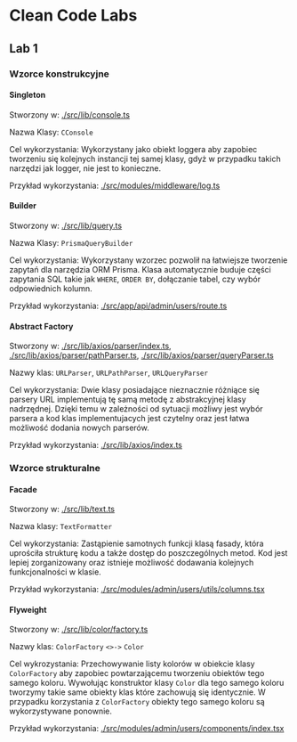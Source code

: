 # Clean Code Labs

## Lab 1

### Wzorce konstrukcyjne

#### Singleton

Stworzony w: [./src/lib/console.ts](./src/lib/console.ts)

Nazwa Klasy: `CConsole`

Cel wykorzystania: Wykorzystany jako obiekt loggera aby zapobiec tworzeniu się kolejnych instancji tej samej klasy, gdyż w przypadku takich narzędzi jak logger, nie jest to konieczne.

Przykład wykorzystania: [./src/modules/middleware/log.ts](./src/modules/middleware/log.ts)

#### Builder

Stworzony w: [./src/lib/query.ts](./src/lib/query.ts)

Nazwa Klasy: `PrismaQueryBuilder`

Cel wykorzystania: Wykorzystany wzorzec pozwolił na łatwiejsze tworzenie zapytań dla narzędzia ORM Prisma. Klasa automatycznie buduje części zapytania SQL takie jak `WHERE`, `ORDER BY`, dołączanie tabel, czy wybór odpowiednich kolumn.

Przykład wykorzystania: [./src/app/api/admin/users/route.ts](./src/app/api/admin/users/route.ts)

#### Abstract Factory

Stworzony w: [./src/lib/axios/parser/index.ts](./src/lib/axios/parser/index.ts), [./src/lib/axios/parser/pathParser.ts](./src/lib/axios/parser/pathParser.ts), [./src/lib/axios/parser/queryParser.ts](./src/lib/axios/parser/queryParser.ts)

Nazwy klas: `URLParser`, `URLPathParser`, `URLQueryParser`

Cel wykorzystania: Dwie klasy posiadające nieznacznie różniące się parsery URL implementują tę samą metodę z abstrakcyjnej klasy nadrzędnej. Dzięki temu w zależności od sytuacji możliwy jest wybór parsera a kod klas implementujacych jest czytelny oraz jest łatwa możliwość dodania nowych parserów.

Przykład wykorzystania: [./src/lib/axios/index.ts](./src/lib/axios/index.ts)

### Wzorce strukturalne

#### Facade

Stworzony w: [./src/lib/text.ts](./src/lib/text.ts)

Nazwa klasy: `TextFormatter`

Cel wykorzystania: Zastąpienie samotnych funkcji klasą fasady, która uprościła strukturę kodu a także dostęp do poszczególnych metod. Kod jest lepiej zorganizowany oraz istnieje możliwość dodawania kolejnych funkcjonalności w klasie.

Przykład wykorzystania: [./src/modules/admin/users/utils/columns.tsx](./src/modules/admin/users/utils/columns.tsx)

#### Flyweight

Stworzony w: [./src/lib/color/factory.ts](./src/lib/color/factory.ts)

Nazwy klas: `ColorFactory` `<>->` `Color`

Cel wykrozystania: Przechowywanie listy kolorów w obiekcie klasy `ColorFactory` aby zapobiec powtarzającemu tworzeniu obiektów tego samego koloru. Wywołując konstruktor klasy `Color` dla tego samego koloru tworzymy takie same obiekty klas które zachowują się identycznie. W przypadku korzystania z `ColorFactory` obiekty tego samego koloru są wykorzystywane ponownie.

Przykład wykorzystania: [./src/modules/admin/users/components/index.tsx](./src/modules/admin/users/components/index.tsx)
